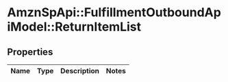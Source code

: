 # AmznSpApi::FulfillmentOutboundApiModel::ReturnItemList

## Properties
Name | Type | Description | Notes
------------ | ------------- | ------------- | -------------


